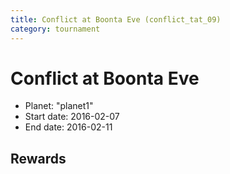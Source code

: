 ```yaml
---
title: Conflict at Boonta Eve (conflict_tat_09)
category: tournament
---
```

# Conflict at Boonta Eve

  * Planet: "planet1"
  * Start date: 2016-02-07
  * End date: 2016-02-11

## Rewards

